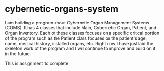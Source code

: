 # cybernetic-organs-system
I am building a program about Cybernetic Organ Management Systems (COMS). It has 4 classes that include Main, Cybernetic Organ, Patient, and Organ Inventory. Each of these classes focuses on a specific critical portion of the program such as the Patient class focuses on the patient's age, name, medical history, installed organs, etc. Right now I have just laid the skeleton work of the program and I will continue to improve and build on it in the future.

This is assignment 1c complete